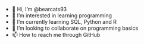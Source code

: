 - 👋 Hi, I’m @bearcats93
- 👀 I’m interested in learning programming
- 🌱 I’m currently learning SQL, Python and R
- 💞️ I’m looking to collaborate on programming basics
- 📫 How to reach me through GitHub

<!---
bearcats93/bearcats93 is a ✨ special ✨ repository because its `README.md` (this file) appears on your GitHub profile.
You can click the Preview link to take a look at your changes.
--->
